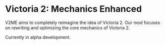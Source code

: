 # Victoria 2: Mechanics Enhanced

V2ME aims to completely reimagine the idea of Victoria 2. Our mod focuses on rewriting and optimizing the core mechanics of Victoria 2.

Currently in alpha development.
